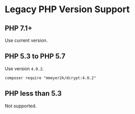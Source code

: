 # Legacy PHP Version Support

## PHP 7.1+
Use current version.

## PHP 5.3 to PHP 5.7
Use version `4.0.2`.
```
composer require "mmeyer2k/dcrypt:4.0.2"
```

## PHP less than 5.3
Not supported.
